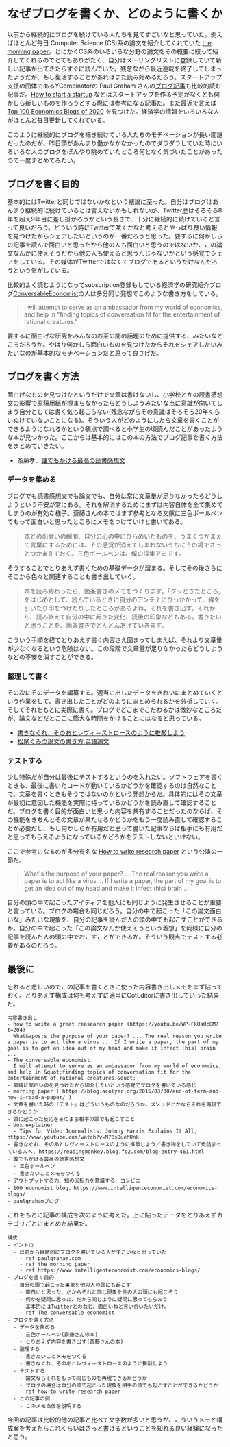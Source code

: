 # なぜブログを書くか、どのように書くか

以前から継続的にブログを続けている人たちを見てすごいなと思っていた。例えばほとんど毎日 Computer Science (CS)系の論文を紹介してくれていた [the morning paper](https://blog.acolyer.org/)。とにかくCS系のいろいろな分野の論文をその概要に絞って紹介してくれるのでとてもありがたく、自分はメーリングリストに登録していて新しい記事が出てきたらすぐに読んでいた。残念ながら最近連載を終了してしまったようだが、もし復活することがあればまた読み始めるだろう。スタートアップ支援の団体であるYCombinatorの Paul Graham さんの[ブログ記事](http://www.paulgraham.com/articles.html)も比較的読む記事だ。[How to start a startup](http://www.paulgraham.com/start.html) などはスタートアップを作る予定がなくとも何かしら新しいものを作ろうとする際には参考になる記事だ。また最近で言えば[Top 100 Economics Blogs of 2020](https://www.intelligenteconomist.com/economics-blogs/) を見つけた。経済学の情報をいろいろな人がほとんど毎日更新してくれている。

このように継続的にブログを描き続けている人たちのモチベーションが長い間謎だったのだが、昨日頭があんまり働かなかなかったのでダラダラしていた時にいろいろな人のブログをぼんやり眺めていたところ何となく気づいたことがあったので一度まとめてみたい。

## ブログを書く目的

基本的にはTwitterと同じではないかなという結論に至った。自分はブログはあんまり継続的に続けているとは言えないかもしれないが、Twitter歴はそろそろ8年を超え9年目に差し掛かろうかという長さで、十分に継続的に続けていると言って良いだろう。どういう時にTwitterで呟くかなと考えるとやっぱり良い情報を見つけたからシェアしたいというのが一番だろうと思った。要するに何かしらの記事を読んで面白いと思ったから他の人も面白いと思うのではないか、この論文なんかに使えそうだから他の人も使えると思うんじゃないかという感覚でシェアをしている。その媒体がTwitterではなくてブログであるというだけなんだろうという気がしている。

比較的よく読むようになってsubscription登録もしている経済学の研究紹介ブログ[ConversableEconomist](https://conversableeconomist.blogspot.com/p/faqs.html)の人は多分同じ発想でこのような書き方をしている。
> I will attempt to serve as an ambassador from my world of economics, and help in "finding topics of conversation fit for the entertainment of rational creatures."

要するに面白げな研究をみんなのお茶の間の話題のために提供する、みたいなところだろうか。やはり何かしら面白いものを見つけたからそれをシェアしたいみたいなのが基本的なモチベーションだと思って良さげだ。

## ブログを書く方法

面白げなものを見つけたというだけで文章は書けないし、小学校とかの読書感想文の影響で原稿用紙が埋まらなかったらどうしようみたいな点に意識が向いてしまう自分としては書く気も起こらない(残念ながらその意識はそろそろ20年くらいぬけていないことになる)。そういう人がどのようにしたら文章を書くことができるようになれるかという観点で調べると小学生の頃読んだことがあったような本が見つかった。ここからは基本的にはこの本の方法でブログ記事を書く方法をまとめていきたい。

- 斎藤孝、[誰でもかける最高の読書感想文](https://www.amazon.co.jp/dp/4041003245)

### データを集める

ブログでも読書感想文でも論文でも、自分は常に文章量が足りなかったらどうしようという不安が常にある。それを解消するためにまずは内容自体を全て集めてしまうのが有効な様子。斎藤さんの本ではまず参考となる文献に三色ボールペンでもって面白いと思ったところにメモをつけていけと書いてある。
> 本との出会いの瞬間、自分の心の中にひらめいたものを、うまくつかまえて言葉にするためには、その感覚が消えてしまわないうちにその場でさっとつかまえておく。三色ボールペンは、僕の採集アミです。

そうすることでとりあえず書くための基礎データが溜まる。そしてその後さらにそこから色々と関連することも書き出していく。
> 本を読み終わったら、箇条書きのメモをつくります。「グッときたところ」をはじめとして、読んでいるときに自分のアンテナにひっかかって、線を引いたり印をつけたりしたところがあるよね。それを書き出す。それから、読み終えて自分の中に起きた変化、読後の印象などもある。書きたいと思うことを、箇条書きでどんどんあげていきます。

こういう手順を経てとりあえず書く内容さえ固まってしまえば、それより文章量が少なくなるという危険はない。この段階で文章量が足りなかったらどうしようなどの不安を消すことができる。

### 整理して書く

その次にそのデータを編纂する。適当に出したデータをきれいにまとめていくという作業をして、書き出したことがどのようにまとめられるかを分析していく。そしてそれをもとに実際に書く。ブログでどこまでこだわるかは微妙なところだが、論文などだとここに膨大な時間をかけることにはなると思っている。

- [書きなぐれ、そのあとレヴィ＝ストロースのように推敲しよう](https://readingmonkey.blog.fc2.com/blog-entry-461.html)
- [松尾ぐみの論文の書き方:英語論文](https://ktakuya332c.github.io/build/links-academic.html)

### テストする

少し特殊だが自分は最後にテストするというのを入れたい。ソフトウェアを書くときも、最後に書いたコードが動いているかどうかを確認するのは自然なことで、文章を書くときもそうではないのかという発想からだ。具体的にはその文章が最初に意図した機能を実際に持っているかどうかを読み直して確認することだ。ブログを書く目的が面白いと思った内容を共有することだったのならば、その機能をきちんとその文章が果たせるかどうかをもう一度読み直して確認することが必要だし、もし何かしらが有用だと思って書いた記事ならば相手にも有用だと思ってもらえるようになっているかどうかをテストしないといけない。

ここで参考になるのが多分有名な [How to write research paper](https://youtu.be/WP-FkUaOcOM?t=204) という公演の一節だ。
> What's the purpose of your paper? ... The real reason you write a paper is to act like a virus ... If I write a paper, the part of my goal is to get an idea out of my head and make it infect (his) brain ...

自分の頭の中で起こったアイディアを他人にも同じように発生させることが重要と言っている。ブログの場合も同じだろう。自分の中で起こった「この論文面白いな」みたいな現象を、自分の記事を読んだ人の頭の中でも起こすことができるか。自分の中で起こった「この論文なんか使えそうという着想」を同様に自分の記事を読んだ人の頭の中でおこすことができるか。そういう観点でテストする必要があるのだろう。

## 最後に

忘れると悲しいのでこの記事を書くときに使った内容書き出しメモをまず貼っておく。とりあえず構成は何も考えずに適当にCotEditorに書き出していった結果だ。

```
内容書き出し
- how to write a great reasearch paper (https://youtu.be/WP-FkUaOcOM?t=204)
  What&apos;s the purpose of your paper? ... The real reason you write a paper is to act like a virus ... If I write a paper, the part of my goal is to get an idea out of my head and make it infect (his) brain ...
- The conversable economist
  I will attempt to serve as an ambassador from my world of economics, and help in &quot;finding topics of conversation fit for the entertainment of rational creatures.&quot;
- 単純に面白いのを見つけたから紹介したいという感覚でブログを書いている感じ
- morning paper ( https://blog.acolyer.org/2015/03/30/end-of-term-and-how-i-read-a-paper/ )
- 文章を書いた時の「テスト」はどういうものなのだろうか。メソッドとかならそれを再現できるかどうか
- 頭に起こった反応をそのまま相手の頭でも起こすこと
- Vox explainer
  - Tips for Video Journalists: Johnny Harris Explains It All, https://www.youtube.com/watch?v=M78sDuehUnk
- 書きなぐれ、そのあとレヴィ＝ストロースのように推敲しよう／書き物をしていて煮詰まっている人へ, https://readingmonkey.blog.fc2.com/blog-entry-461.html
- 誰でもかける最高の読書感想文
  - 三色ボールペン
  - 書きたいことメモをつくる
- アウトプットする力、知の回転力を意識する、コンビニ
- 100 economist blog、https://www.intelligenteconomist.com/economics-blogs/
- paulgrahamブログ
```

これをもとに記事の構成を次のように考えた。上に貼ったデータをとりあえずカテゴリごとにまとめた結果だ。

```
構成
- イントロ
  - 以前から継続的にブログを書いている人がすごいなと思っていた
    - ref paulgraham.com
    - ref the morning paper
    - ref https://www.intelligenteconomist.com/economics-blogs/
- ブログを書く目的
  - 自分の頭で起こった事象を他の人の頭にも起こす
    - 面白いと思った、だからそれと同じ現象を他の人の頭にも起こそう
    - 何かを疑問に思った、だから同じように疑問に思ってもらおう
    - 基本的にはTwitterとおなじ。面白いねと言い合いたいだけ。
    - ref The conversable economist
- ブログを書く方法
  - データを集める
    - 三色ボールペン(斎藤さんの本)
    - とりあえず内容を書き出す(斎藤さんの本)
  - 整理する
    - 書きたいことメモをつくる
    - 書きなぐれ、そのあとレヴィ＝ストロースのように推敲しよう
  - テストする
    - 論文ならそれをもって同じものを再現できるかどうか
    - ブログの場合は自分の頭で起こった現象を相手の頭でも起こすことができるかどうか
    - ref how to write research paper
  - この記事の例
    - このメモ自体を説明する
```

今回の記事は比較的他の記事と比べて文字数が多いと思うが、こういうメモと構成案を考えたらこれくらいはさっと書けるということを知れる良い経験になったと思う。
